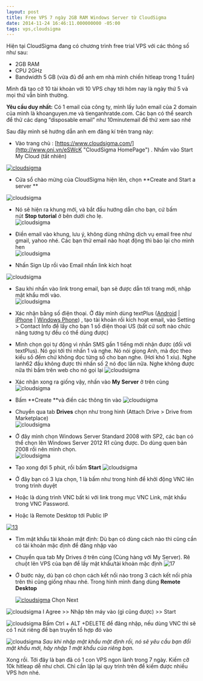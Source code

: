 ```yaml
---
layout: post
title: Free VPS 7 ngày 2GB RAM Windows Server từ CloudSigma
date: 2014-11-24 16:46:11.000000000 -05:00
tags: vps,cloudsigma
---
```


Hiện tại CloudSigma đang có chương trình free trial VPS với các thông số như sau:

- 2GB RAM
- CPU 2GHz
- Bandwidth 5 GB (vừa đủ để anh em nhà mình chiến hitleap trong 1 tuần)

Mình đã tạo cỡ 10 tài khoản với 10 VPS chạy tới hôm nay là ngày thứ 5 và mọi thứ vẫn bình thường.

**Yêu cầu duy nhất:** Có 1 email của công ty, mình lấy luôn email của 2 domain của mình là khoanguyen.me và tienganhratde.com. Các bạn có thể search để thử các dạng “disposable email” như 10minutemail để thử xem sao nhé

Sau đây mình sẽ hướng dẫn anh em đăng kí trên trang này:

- Vào trang chủ : [https://www.cloudsigma.com/](http://www.oni.vn/eSWcK "CloudSigma HomePage") . Nhấm vào Start My Cloud (tất nhiên)

[![cloudsigma](http://thangngoc89.github.io/assets/article_images/2015/01/1_fmxsy8.jpg)](http://res.cloudinary.com/khoanguyen/image/upload/v1420479682/1_fmxsy8.jpg)

- Cửa sổ chào mừng của CloudSigma hiện lên, chọn **Create and Start a server **

![cloudsigma](/assets/article_images/2015/01/cloudsigma.jpg)
 

- Nó sẽ hiện ra khung mới, và bắt đầu hướng dẫn cho bạn, cứ bấm nút **Stop tutorial** ở bên dưới cho lẹ.  
![cloudsigma](/assets/article_images/2015/01/cloudsigma2.jpg)
- Điền email vào khung, lưu ý, không dùng những dịch vụ email free như gmail, yahoo nhé. Các bạn thử email nào hoạt động thì báo lại cho mình hen  
![cloudsigma](/assets/article_images/2015/01/cloudsigma4.jpg)

- Nhấn Sign Up rồi vào Email nhấn link kích hoạt

![cloudsigma](/assets/article_images/2015/01/cloudsigma5.jpg)

- Sau khi nhấn vào link trong email, bạn sẽ được dẫn tới trang mới, nhập mật khẩu mới vào.  
![cloudsigma](/assets/article_images/2015/01/cloudsigma6.jpg)
- Xác nhận bằng số điện thoại. Ở đây mình dùng textPlus ([Android](http://www.oni.vn/9hERb) | [iPhone](http://www.oni.vn/G2gK2) | [Windows Phone](http://www.oni.vn/xZw0S)) , tạo tài khoản rồi kích hoạt email, vào Setting > Contact Info để lấy cho bạn 1 số điện thoại US (bất cứ soft nào chức năng tương tự đều có thể dùng được)
- Mình chọn gọi tự động vì nhắn SMS gần 1 tiếng mới nhận được (đối với textPlus). Nó gọi tới thì nhấn 1 và nghe. Nó nói giọng Anh, mà đọc theo kiểu sồ đếm chứ không đọc từng số cho bạn nghe. (Hơi khó 1 xíu). Nghe lanh62 đầu không được thì nhấn số 2 nó đọc lần nữa. Nghe không được nữa thì bầm trên web cho nó gọi lại
![cloudsigma](/assets/article_images/2015/01/cloudsigma7.jpg)

- Xác nhận xong ra giống vậy, nhấn vào **My Server** ở trên cùng
![cloudsigma](http://res.cloudinary.com/khoanguyen/image/upload/v1420479551/8_m2tcyj.jpg)
- Bấm **Create **và điền các thông tin vào
![cloudsigma](/assets/article_images/2015/01/cloudsigma10.jpg)
- Chuyển qua tab **Drives** chọn như trong hình (Attach Drive > Drive from Marketplace)  
![cloudsigma](/assets/article_images/2015/01/cloudsigma11.jpg)
- Ở đây mình chọn Windows Server Standard 2008 with SP2, các bạn có thể chọn lên Windows Server 2012 R1 cũng được. Do dùng quen bản 2008 rồi nên mình chọn.  
![cloudsigma](/assets/article_images/2015/01/cloudsigma12.jpg)
- Tạo xong đợi 5 phút, rồi bấm **Start**
![cloudsigma](/assets/article_images/2015/01/cloudsigma13.jpg)
- Ở đây bạn có 3 lựa chọn, 1 là bấm như trong hình để khởi động VNC lên trong trình duyệt
- Hoặc là dùng trình VNC bất kì với link trong mục VNC Link, mật khẩu trong VNC Password.
- Hoặc là Remote Desktop tới Public IP

[![13](http://thangngoc89.github.io/assets/article_images/2015/01/131_cr07m9.jpg)](http://thangngoc89.github.io/assets/article_images/2015/01/131_cr07m9.jpg)

- Tìm mật khẩu tài khoản mật định: Dù bạn có dùng cách nào thì cũng cần có tài khoản mặc định để đăng nhập vào

- Chuyển qua tab My Drives ở trên cùng (Cùng hàng với My Server). Rê chuột lên VPS của bạn để lấy mật khẩu/tài khoản mặc định ![17](http://thangngoc89.github.io/assets/article_images/2015/01/171_uj8tkb.jpg)

- Ở bước này, dù bạn có chọn cách kết nối nào trong 3 cách kết nối phía trên thì cũng giống nhau nhé. Trong hình mình đang dùng **Remote Desktop**<div class="wp-caption aligncenter" id="attachment_204" style="width: 696px">[![cloudsigma](http://thangngoc89.github.io/assets/article_images/2015/01/14_cg0qej.jpg)](http://thangngoc89.github.io/assets/article_images/2015/01/14_cg0qej.jpg)
Chọn Next

![cloudsigma](http://thangngoc89.github.io/assets/article_images/2015/01/15_m12czg.jpg)
I Agree >> Nhập tên máy vào (gì cũng được) >> Start

![cloudsigma](http://res.cloudinary.com/khoanguyen/image/upload/v1420479397/16_u89fzz.jpg)
Bấm Ctrl + ALT +DELETE để đăng nhập, nếu dùng VNC thì sẽ có 1 nút riêng để bạn truyền tổ hợp đó vào


![cloudsigma](/assets/article_images/2015/01/cloudsigma9.jpg)
*Sau khi nhập mật khẩu mật định rồi, nó sẽ yêu cầu bạn đổi mật khẩu mới, hãy nhập 1 mật khẩu của riêng bạn.*


Xong rồi. Tới đây là bạn đã có 1 con VPS ngon lành trong 7 ngày. Kiếm cỡ 10k hitleap dễ như chơi. Chỉ cần lập lại quy trình trên để kiếm được nhiều VPS hơn nhé.

 


